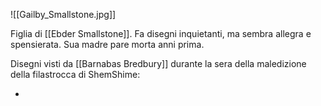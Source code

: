 ![[Gailby_Smallstone.jpg]]

Figlia di [[Ebder Smallstone]].
Fa disegni inquietanti, ma sembra allegra e spensierata.
Sua madre pare morta anni prima.

Disegni visti da [[Barnabas Bredbury]] durante la sera della maledizione della filastrocca di ShemShime:

- 